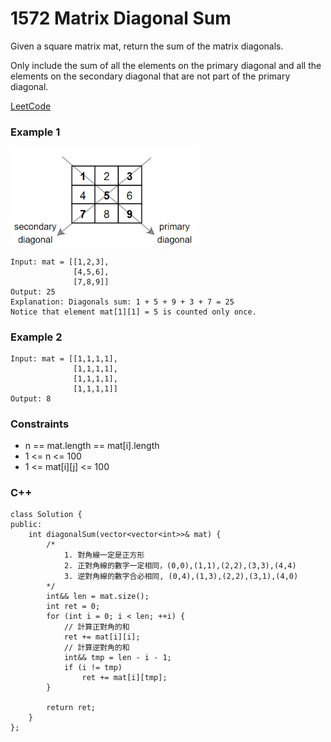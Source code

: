 # 1572 Matrix Diagonal Sum

Given a square matrix mat, return the sum of the matrix diagonals.

Only include the sum of all the elements on the primary diagonal and all the elements on the secondary diagonal that are not part of the primary diagonal.

 

[LeetCode](https://leetcode.cn/problems/matrix-diagonal-sum/)

### Example 1

<img src="img/1572.png" width = "300"/>

```
Input: mat = [[1,2,3],
              [4,5,6],
              [7,8,9]]
Output: 25
Explanation: Diagonals sum: 1 + 5 + 9 + 3 + 7 = 25
Notice that element mat[1][1] = 5 is counted only once.
```

### Example 2

```
Input: mat = [[1,1,1,1],
              [1,1,1,1],
              [1,1,1,1],
              [1,1,1,1]]
Output: 8
```
 

### Constraints

* n == mat.length == mat[i].length
* 1 <= n <= 100
* 1 <= mat[i][j] <= 100

### C++ 

```
class Solution {
public:
    int diagonalSum(vector<vector<int>>& mat) {
        /*
            1. 對角線一定是正方形
            2. 正對角線的數字一定相同，(0,0),(1,1),(2,2),(3,3),(4,4)
            3. 逆對角線的數字合必相同, (0,4),(1,3),(2,2),(3,1),(4,0)
        */
        int&& len = mat.size();
        int ret = 0;
        for (int i = 0; i < len; ++i) {
            // 計算正對角的和
            ret += mat[i][i];
            // 計算逆對角的和
            int&& tmp = len - i - 1;
            if (i != tmp)
                ret += mat[i][tmp];
        }
    
        return ret;
    }
};
```
